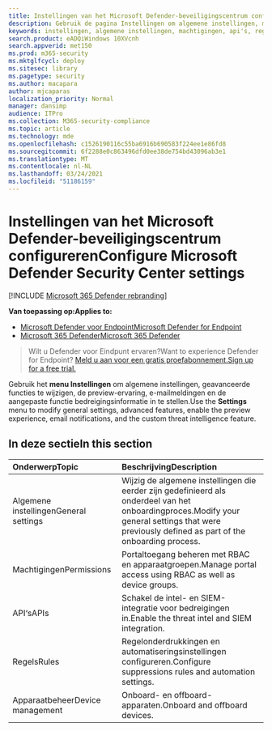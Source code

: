 ```yaml
---
title: Instellingen van het Microsoft Defender-beveiligingscentrum configureren
description: Gebruik de pagina Instellingen om algemene instellingen, machtigingen, api's en regels te configureren.
keywords: instellingen, algemene instellingen, machtigingen, api's, regels
search.product: eADQiWindows 10XVcnh
search.appverid: met150
ms.prod: m365-security
ms.mktglfcycl: deploy
ms.sitesec: library
ms.pagetype: security
ms.author: macapara
author: mjcaparas
localization_priority: Normal
manager: dansimp
audience: ITPro
ms.collection: M365-security-compliance
ms.topic: article
ms.technology: mde
ms.openlocfilehash: c1526190116c55ba6916b690583f224ee1e86fd8
ms.sourcegitcommit: 6f2288e0c863496dfd0ee38de754bd43096ab3e1
ms.translationtype: MT
ms.contentlocale: nl-NL
ms.lasthandoff: 03/24/2021
ms.locfileid: "51186159"
---
```

# <a name="configure-microsoft-defender-security-center-settings"></a><span data-ttu-id="e903c-104">Instellingen van het Microsoft Defender-beveiligingscentrum configureren</span><span class="sxs-lookup"><span data-stu-id="e903c-104">Configure Microsoft Defender Security Center settings</span></span>

[!INCLUDE [Microsoft 365 Defender rebranding](../../includes/microsoft-defender.md)]


<span data-ttu-id="e903c-105">**Van toepassing op:**</span><span class="sxs-lookup"><span data-stu-id="e903c-105">**Applies to:**</span></span>
- [<span data-ttu-id="e903c-106">Microsoft Defender voor Endpoint</span><span class="sxs-lookup"><span data-stu-id="e903c-106">Microsoft Defender for Endpoint</span></span>](https://go.microsoft.com/fwlink/p/?linkid=2154037)
- [<span data-ttu-id="e903c-107">Microsoft 365 Defender</span><span class="sxs-lookup"><span data-stu-id="e903c-107">Microsoft 365 Defender</span></span>](https://go.microsoft.com/fwlink/?linkid=2118804)


><span data-ttu-id="e903c-108">Wilt u Defender voor Eindpunt ervaren?</span><span class="sxs-lookup"><span data-stu-id="e903c-108">Want to experience Defender for Endpoint?</span></span> [<span data-ttu-id="e903c-109">Meld u aan voor een gratis proefabonnement.</span><span class="sxs-lookup"><span data-stu-id="e903c-109">Sign up for a free trial.</span></span>](https://www.microsoft.com/microsoft-365/windows/microsoft-defender-atp?ocid=docs-wdatp-prefsettings-abovefoldlink)

<span data-ttu-id="e903c-110">Gebruik het **menu Instellingen** om algemene instellingen, geavanceerde functies te wijzigen, de preview-ervaring, e-mailmeldingen en de aangepaste functie bedreigingsinformatie in te stellen.</span><span class="sxs-lookup"><span data-stu-id="e903c-110">Use the **Settings** menu to modify general settings, advanced features, enable the preview experience, email notifications, and the custom threat intelligence feature.</span></span>

## <a name="in-this-section"></a><span data-ttu-id="e903c-111">In deze sectie</span><span class="sxs-lookup"><span data-stu-id="e903c-111">In this section</span></span>

<span data-ttu-id="e903c-112">Onderwerp</span><span class="sxs-lookup"><span data-stu-id="e903c-112">Topic</span></span> | <span data-ttu-id="e903c-113">Beschrijving</span><span class="sxs-lookup"><span data-stu-id="e903c-113">Description</span></span>
:---|:---
<span data-ttu-id="e903c-114">Algemene instellingen</span><span class="sxs-lookup"><span data-stu-id="e903c-114">General settings</span></span> | <span data-ttu-id="e903c-115">Wijzig de algemene instellingen die eerder zijn gedefinieerd als onderdeel van het onboardingproces.</span><span class="sxs-lookup"><span data-stu-id="e903c-115">Modify your general settings that were previously defined as part of the onboarding process.</span></span>
<span data-ttu-id="e903c-116">Machtigingen</span><span class="sxs-lookup"><span data-stu-id="e903c-116">Permissions</span></span> | <span data-ttu-id="e903c-117">Portaltoegang beheren met RBAC en apparaatgroepen.</span><span class="sxs-lookup"><span data-stu-id="e903c-117">Manage portal access using RBAC as well as device groups.</span></span>
<span data-ttu-id="e903c-118">API‘s</span><span class="sxs-lookup"><span data-stu-id="e903c-118">APIs</span></span> | <span data-ttu-id="e903c-119">Schakel de intel- en SIEM-integratie voor bedreigingen in.</span><span class="sxs-lookup"><span data-stu-id="e903c-119">Enable the threat intel and SIEM integration.</span></span>
<span data-ttu-id="e903c-120">Regels</span><span class="sxs-lookup"><span data-stu-id="e903c-120">Rules</span></span> | <span data-ttu-id="e903c-121">Regelonderdrukkingen en automatiseringsinstellingen configureren.</span><span class="sxs-lookup"><span data-stu-id="e903c-121">Configure suppressions rules and automation settings.</span></span>
<span data-ttu-id="e903c-122">Apparaatbeheer</span><span class="sxs-lookup"><span data-stu-id="e903c-122">Device management</span></span> | <span data-ttu-id="e903c-123">Onboard- en offboard-apparaten.</span><span class="sxs-lookup"><span data-stu-id="e903c-123">Onboard and offboard devices.</span></span>

